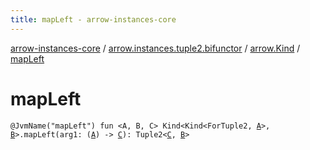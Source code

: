 ```yaml
---
title: mapLeft - arrow-instances-core
---
```


[arrow-instances-core](../../index.html) / [arrow.instances.tuple2.bifunctor](../index.html) / [arrow.Kind](index.html) / [mapLeft](./map-left.html)

# mapLeft

`@JvmName("mapLeft") fun <A, B, C> Kind<Kind<ForTuple2, `[`A`](map-left.html#A)`>, `[`B`](map-left.html#B)`>.mapLeft(arg1: (`[`A`](map-left.html#A)`) -> `[`C`](map-left.html#C)`): Tuple2<`[`C`](map-left.html#C)`, `[`B`](map-left.html#B)`>`